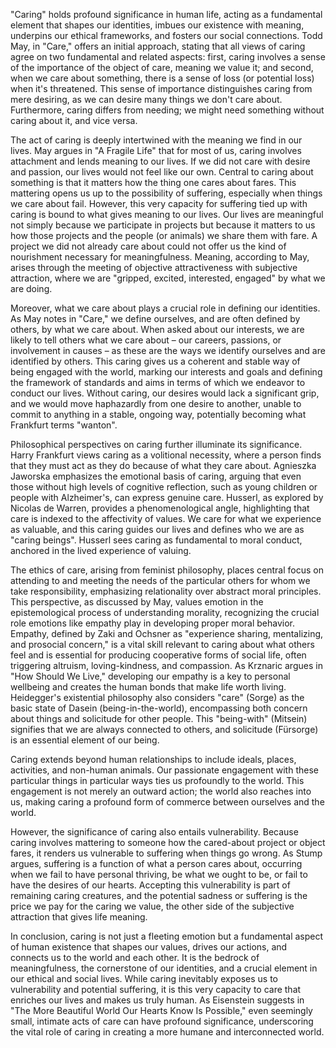 "Caring" holds profound significance in human life, acting as a fundamental element that shapes our identities, imbues our existence with meaning, underpins our ethical frameworks, and fosters our social connections. Todd May, in "Care," offers an initial approach, stating that all views of caring agree on two fundamental and related aspects: first, caring involves a sense of the importance of the object of care, meaning we value it; and second, when we care about something, there is a sense of loss (or potential loss) when it's threatened. This sense of importance distinguishes caring from mere desiring, as we can desire many things we don't care about. Furthermore, caring differs from needing; we might need something without caring about it, and vice versa.

The act of caring is deeply intertwined with the meaning we find in our lives. May argues in "A Fragile Life" that for most of us, caring involves attachment and lends meaning to our lives. If we did not care with desire and passion, our lives would not feel like our own. Central to caring about something is that it matters how the thing one cares about fares. This mattering opens us up to the possibility of suffering, especially when things we care about fail. However, this very capacity for suffering tied up with caring is bound to what gives meaning to our lives. Our lives are meaningful not simply because we participate in projects but because it matters to us how those projects and the people (or animals) we share them with fare. A project we did not already care about could not offer us the kind of nourishment necessary for meaningfulness. Meaning, according to May, arises through the meeting of objective attractiveness with subjective attraction, where we are "gripped, excited, interested, engaged" by what we are doing.

Moreover, what we care about plays a crucial role in defining our identities. As May notes in "Care," we define ourselves, and are often defined by others, by what we care about. When asked about our interests, we are likely to tell others what we care about – our careers, passions, or involvement in causes – as these are the ways we identify ourselves and are identified by others. This caring gives us a coherent and stable way of being engaged with the world, marking our interests and goals and defining the framework of standards and aims in terms of which we endeavor to conduct our lives. Without caring, our desires would lack a significant grip, and we would move haphazardly from one desire to another, unable to commit to anything in a stable, ongoing way, potentially becoming what Frankfurt terms "wanton".

Philosophical perspectives on caring further illuminate its significance. Harry Frankfurt views caring as a volitional necessity, where a person finds that they must act as they do because of what they care about. Agnieszka Jaworska emphasizes the emotional basis of caring, arguing that even those without high levels of cognitive reflection, such as young children or people with Alzheimer's, can express genuine care. Husserl, as explored by Nicolas de Warren, provides a phenomenological angle, highlighting that care is indexed to the affectivity of values. We care for what we experience as valuable, and this caring guides our lives and defines who we are as "caring beings". Husserl sees caring as fundamental to moral conduct, anchored in the lived experience of valuing.

The ethics of care, arising from feminist philosophy, places central focus on attending to and meeting the needs of the particular others for whom we take responsibility, emphasizing relationality over abstract moral principles. This perspective, as discussed by May, values emotion in the epistemological process of understanding morality, recognizing the crucial role emotions like empathy play in developing proper moral behavior. Empathy, defined by Zaki and Ochsner as "experience sharing, mentalizing, and prosocial concern," is a vital skill relevant to caring about what others feel and is essential for producing cooperative forms of social life, often triggering altruism, loving-kindness, and compassion. As Krznaric argues in "How Should We Live," developing our empathy is a key to personal wellbeing and creates the human bonds that make life worth living. Heidegger's existential philosophy also considers "care" (Sorge) as the basic state of Dasein (being-in-the-world), encompassing both concern about things and solicitude for other people. This "being-with" (Mitsein) signifies that we are always connected to others, and solicitude (Fürsorge) is an essential element of our being.

Caring extends beyond human relationships to include ideals, places, activities, and non-human animals. Our passionate engagement with these particular things in particular ways ties us profoundly to the world. This engagement is not merely an outward action; the world also reaches into us, making caring a profound form of commerce between ourselves and the world.

However, the significance of caring also entails vulnerability. Because caring involves mattering to someone how the cared-about project or object fares, it renders us vulnerable to suffering when things go wrong. As Stump argues, suffering is a function of what a person cares about, occurring when we fail to have personal thriving, be what we ought to be, or fail to have the desires of our hearts. Accepting this vulnerability is part of remaining caring creatures, and the potential sadness or suffering is the price we pay for the caring we value, the other side of the subjective attraction that gives life meaning.

In conclusion, caring is not just a fleeting emotion but a fundamental aspect of human existence that shapes our values, drives our actions, and connects us to the world and each other. It is the bedrock of meaningfulness, the cornerstone of our identities, and a crucial element in our ethical and social lives. While caring inevitably exposes us to vulnerability and potential suffering, it is this very capacity to care that enriches our lives and makes us truly human. As Eisenstein suggests in "The More Beautiful World Our Hearts Know Is Possible," even seemingly small, intimate acts of care can have profound significance, underscoring the vital role of caring in creating a more humane and interconnected world.